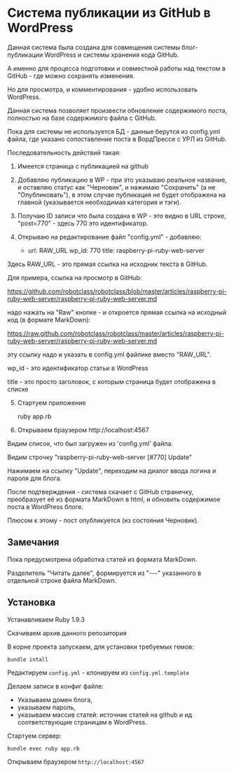 Система публикации из GitHub в WordPress
========================================

Данная система была создана для совмещения системы блог-публикации WordPress
и системы хранения кода GitHub. 

А именно для процесса подготовки и совместной работы
над текстом в GitHub - где можно сохранять изменения.

Но для просмотра, и комментирования - удобно использовать WordPress.

Данная система позволяет произвести обновление содержимого поста, полностью
на базе содержимого файла с GitHub.

Пока для системы не используется БД - данные берутся из config.yml файла,
где указано сопоставление поста в ВордПрессе с УРЛ из GitHub.


Последовательность действий такая:

1) Имеется страница с публикацией на github

2) Добавляю публикацию в WP - при это указываю реальное название, и 
оставляю статус как "Черновик", и нажимаю "Сохранить" (а не "Опубликовать"),
в этом случае публикация не будет отображена на главной (указывается необходимая категория и тэги).

3) Получаю ID записи что была создана в WP - это видно в URL строке, "post=770" - 
здесь  770 это идентификатор.

4) Открываю на редактирование файл "config.yml" - добавляю:

    - url: RAW_URL
      wp_id: 770
      title: raspberry-pi-ruby-web-server

Здесь RAW_URL - это прямая ссылка на исходник текста в GitHub.

Для примера, ссылка на просмотр в GitHub:

https://github.com/robotclass/robotclass/blob/master/articles/raspberry-pi-ruby-web-server/raspberry-pi-ruby-web-server.md

надо нажать на "Raw" кнопке - и откроется прямая ссылка на исходный код (в формате MarkDown):

https://raw.github.com/robotclass/robotclass/master/articles/raspberry-pi-ruby-web-server/raspberry-pi-ruby-web-server.md

эту ссылку надо и указать в config.yml файлике вместо "RAW_URL".

wp_id - это идентификатор статьи в WordPress

title - это просто заголовок, с которым страница будет отображена в списке

5) Стартуем приложение

    ruby app.rb


6) Открываем браузером http://localhost:4567

Видим список, что был загружен из 'config.yml' файла.

Видим строчку "raspberry-pi-ruby-web-server [#770] Update"

Нажимаем на ссылку "Update", переходим на диалог ввода логина и пароля для 
блога.

После подтверждения - система скачает с GitHub страничку, преобразует её из
формата MarkDown в html, и обновить содержимое поста в WordPress блоге.

Плюсом к этому - пост опубликуется (из состояния Черновик).


Замечания
---------

Пока предусмотрена обработка статей из формата MarkDown.

Разделитель "Читать далее", формируется из "---" указанного в отдельной строке
файла MarkDown.

Установка
---------

Устанавливаем Ruby 1.9.3

Скачиваем архив данного репозитория

В корне проекта запускаем, для установки требуемых гемов:

    bundle intall

Редактируем `config.yml` - клонируем из `config.yml.template`

Делаем записи в конфиг файле:

* Указываем домен блога, 
* указываем пароль, 
* указываем массив статей: источник статей на github и
ид соответствующие страницам в WordPress.

Стартуем сервер:

    bundle exec ruby app.rb

Открываем браузером `http://localhost:4567`
